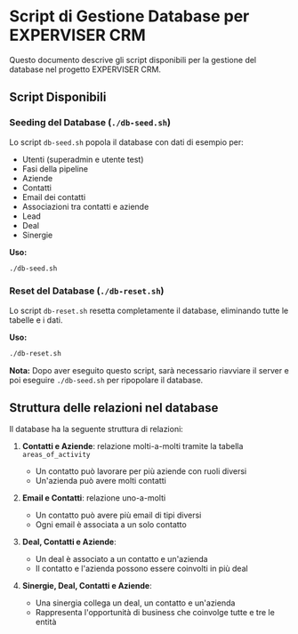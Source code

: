 # Script di Gestione Database per EXPERVISER CRM

Questo documento descrive gli script disponibili per la gestione del database nel progetto EXPERVISER CRM.

## Script Disponibili

### Seeding del Database (`./db-seed.sh`)

Lo script `db-seed.sh` popola il database con dati di esempio per:
- Utenti (superadmin e utente test)
- Fasi della pipeline
- Aziende
- Contatti
- Email dei contatti
- Associazioni tra contatti e aziende
- Lead
- Deal
- Sinergie

**Uso:**
```bash
./db-seed.sh
```

### Reset del Database (`./db-reset.sh`)

Lo script `db-reset.sh` resetta completamente il database, eliminando tutte le tabelle e i dati.

**Uso:**
```bash
./db-reset.sh
```

**Nota:** Dopo aver eseguito questo script, sarà necessario riavviare il server e poi eseguire `./db-seed.sh` per ripopolare il database.

## Struttura delle relazioni nel database

Il database ha la seguente struttura di relazioni:

1. **Contatti e Aziende**: relazione molti-a-molti tramite la tabella `areas_of_activity`
   - Un contatto può lavorare per più aziende con ruoli diversi
   - Un'azienda può avere molti contatti

2. **Email e Contatti**: relazione uno-a-molti
   - Un contatto può avere più email di tipi diversi
   - Ogni email è associata a un solo contatto

3. **Deal, Contatti e Aziende**:
   - Un deal è associato a un contatto e un'azienda
   - Il contatto e l'azienda possono essere coinvolti in più deal

4. **Sinergie, Deal, Contatti e Aziende**:
   - Una sinergia collega un deal, un contatto e un'azienda
   - Rappresenta l'opportunità di business che coinvolge tutte e tre le entità
